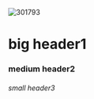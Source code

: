 ![301793](https://github.com/adityagg22/skills-communicate-using-markdown/assets/134881444/035111e1-7991-4278-af63-5203aa6c34ba)
# big header1
### medium header2
###### small header3
